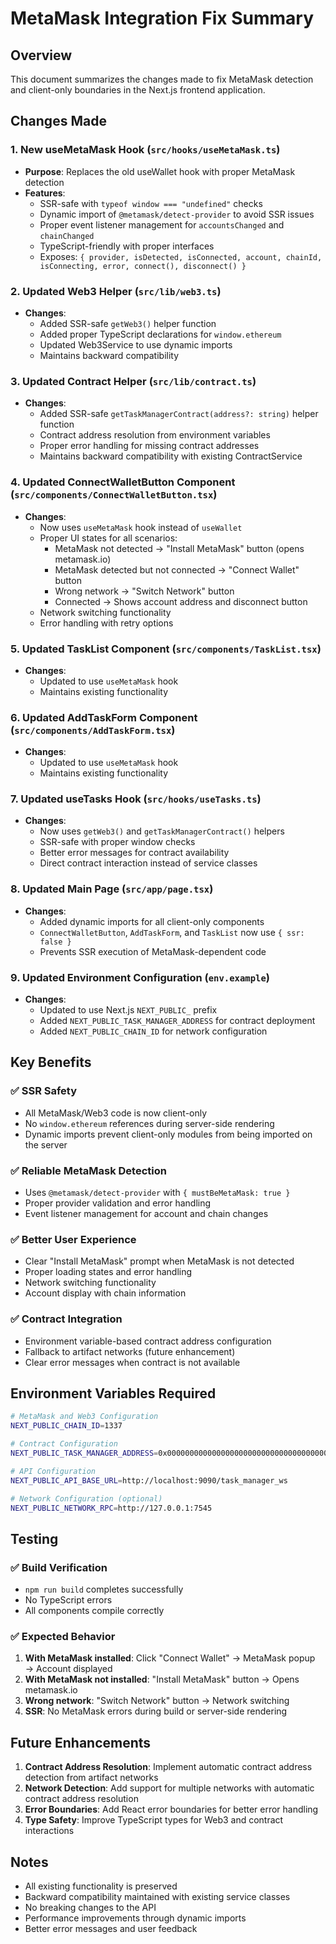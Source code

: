 # MetaMask Integration Fix Summary

## Overview

This document summarizes the changes made to fix MetaMask detection and client-only boundaries in the Next.js frontend application.

## Changes Made

### 1. New useMetaMask Hook (`src/hooks/useMetaMask.ts`)

- **Purpose**: Replaces the old useWallet hook with proper MetaMask detection
- **Features**:
  - SSR-safe with `typeof window === "undefined"` checks
  - Dynamic import of `@metamask/detect-provider` to avoid SSR issues
  - Proper event listener management for `accountsChanged` and `chainChanged`
  - TypeScript-friendly with proper interfaces
  - Exposes: `{ provider, isDetected, isConnected, account, chainId, isConnecting, error, connect(), disconnect() }`

### 2. Updated Web3 Helper (`src/lib/web3.ts`)

- **Changes**:
  - Added SSR-safe `getWeb3()` helper function
  - Added proper TypeScript declarations for `window.ethereum`
  - Updated Web3Service to use dynamic imports
  - Maintains backward compatibility

### 3. Updated Contract Helper (`src/lib/contract.ts`)

- **Changes**:
  - Added SSR-safe `getTaskManagerContract(address?: string)` helper function
  - Contract address resolution from environment variables
  - Proper error handling for missing contract addresses
  - Maintains backward compatibility with existing ContractService

### 4. Updated ConnectWalletButton Component (`src/components/ConnectWalletButton.tsx`)

- **Changes**:
  - Now uses `useMetaMask` hook instead of `useWallet`
  - Proper UI states for all scenarios:
    - MetaMask not detected → "Install MetaMask" button (opens metamask.io)
    - MetaMask detected but not connected → "Connect Wallet" button
    - Wrong network → "Switch Network" button
    - Connected → Shows account address and disconnect button
  - Network switching functionality
  - Error handling with retry options

### 5. Updated TaskList Component (`src/components/TaskList.tsx`)

- **Changes**:
  - Updated to use `useMetaMask` hook
  - Maintains existing functionality

### 6. Updated AddTaskForm Component (`src/components/AddTaskForm.tsx`)

- **Changes**:
  - Updated to use `useMetaMask` hook
  - Maintains existing functionality

### 7. Updated useTasks Hook (`src/hooks/useTasks.ts`)

- **Changes**:
  - Now uses `getWeb3()` and `getTaskManagerContract()` helpers
  - SSR-safe with proper window checks
  - Better error messages for contract availability
  - Direct contract interaction instead of service classes

### 8. Updated Main Page (`src/app/page.tsx`)

- **Changes**:
  - Added dynamic imports for all client-only components
  - `ConnectWalletButton`, `AddTaskForm`, and `TaskList` now use `{ ssr: false }`
  - Prevents SSR execution of MetaMask-dependent code

### 9. Updated Environment Configuration (`env.example`)

- **Changes**:
  - Updated to use Next.js `NEXT_PUBLIC_` prefix
  - Added `NEXT_PUBLIC_TASK_MANAGER_ADDRESS` for contract deployment
  - Added `NEXT_PUBLIC_CHAIN_ID` for network configuration

## Key Benefits

### ✅ SSR Safety

- All MetaMask/Web3 code is now client-only
- No `window.ethereum` references during server-side rendering
- Dynamic imports prevent client-only modules from being imported on the server

### ✅ Reliable MetaMask Detection

- Uses `@metamask/detect-provider` with `{ mustBeMetaMask: true }`
- Proper provider validation and error handling
- Event listener management for account and chain changes

### ✅ Better User Experience

- Clear "Install MetaMask" prompt when MetaMask is not detected
- Proper loading states and error handling
- Network switching functionality
- Account display with chain information

### ✅ Contract Integration

- Environment variable-based contract address configuration
- Fallback to artifact networks (future enhancement)
- Clear error messages when contract is not available

## Environment Variables Required

```bash
# MetaMask and Web3 Configuration
NEXT_PUBLIC_CHAIN_ID=1337

# Contract Configuration
NEXT_PUBLIC_TASK_MANAGER_ADDRESS=0x0000000000000000000000000000000000000000

# API Configuration
NEXT_PUBLIC_API_BASE_URL=http://localhost:9090/task_manager_ws

# Network Configuration (optional)
NEXT_PUBLIC_NETWORK_RPC=http://127.0.0.1:7545
```

## Testing

### ✅ Build Verification

- `npm run build` completes successfully
- No TypeScript errors
- All components compile correctly

### ✅ Expected Behavior

1. **With MetaMask installed**: Click "Connect Wallet" → MetaMask popup → Account displayed
2. **With MetaMask not installed**: "Install MetaMask" button → Opens metamask.io
3. **Wrong network**: "Switch Network" button → Network switching
4. **SSR**: No MetaMask errors during build or server-side rendering

## Future Enhancements

1. **Contract Address Resolution**: Implement automatic contract address detection from artifact networks
2. **Network Detection**: Add support for multiple networks with automatic contract address resolution
3. **Error Boundaries**: Add React error boundaries for better error handling
4. **Type Safety**: Improve TypeScript types for Web3 and contract interactions

## Notes

- All existing functionality is preserved
- Backward compatibility maintained with existing service classes
- No breaking changes to the API
- Performance improvements through dynamic imports
- Better error messages and user feedback
